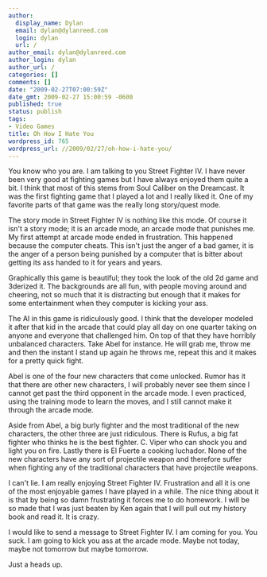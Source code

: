 ```yaml
---
author:
  display_name: Dylan
  email: dylan@dylanreed.com
  login: dylan
  url: /
author_email: dylan@dylanreed.com
author_login: dylan
author_url: /
categories: []
comments: []
date: "2009-02-27T07:00:59Z"
date_gmt: 2009-02-27 15:00:59 -0600
published: true
status: publish
tags:
- Video Games
title: Oh How I Hate You
wordpress_id: 765
wordpress_url: //2009/02/27/oh-how-i-hate-you/
---
```


You know who you are. I am talking to you Street Fighter IV. I have never been very good at fighting games but I have always enjoyed them quite a bit. I think that most of this stems from Soul Caliber on the Dreamcast. It was the first fighting game that I played a lot and I really liked it. One of my favorite parts of that game was the really long story/quest mode.

The story mode in Street Fighter IV is nothing like this mode. Of course it isn't a story mode; it is an arcade mode, an arcade mode that punishes me. My first attempt at arcade mode ended in frustration. This happened because the computer cheats. This isn't just the anger of a bad gamer, it is the anger of a person being punished by a computer that is bitter about getting its ass handed to it for years and years.

Graphically this game is beautiful; they took the look of the old 2d game and 3derized it. The backgrounds are all fun, with people moving around and cheering, not so much that it is distracting but enough that it makes for some entertainment when they computer is kicking your ass.

The AI in this game is ridiculously good. I think that the developer modeled it after that kid in the arcade that could play all day on one quarter taking on anyone and everyone that challenged him. On top of that they have horribly unbalanced characters. Take Abel for instance. He will grab me, throw me and then the instant I stand up again he throws me, repeat this and it makes for a pretty quick fight.

Abel is one of the four new characters that come unlocked. Rumor has it that there are other new characters, I will probably never see them since I cannot get past the third opponent in the arcade mode. I even practiced, using the training mode to learn the moves, and I still cannot make it through the arcade mode.

Aside from Abel, a big burly fighter and the most traditional of the new characters, the other three are just ridiculous. There is Rufus, a big fat fighter who thinks he is the best fighter. C. Viper who can shock you and light you on fire. Lastly there is El Fuerte a cooking luchador. None of the new characters have any sort of projectile weapon and therefore suffer when fighting any of the traditional characters that have projectile weapons.

I can't lie. I am really enjoying Street Fighter IV. Frustration and all it is one of the most enjoyable games I have played in a while. The nice thing about it is that by being so damn frustrating it forces me to do homework. I will be so made that I was just beaten by Ken again that I will pull out my history book and read it. It is crazy.

I would like to send a message to Street Fighter IV. I am coming for you. You suck. I am going to kick you ass at the arcade mode. Maybe not today, maybe not tomorrow but maybe tomorrow.

Just a heads up.

 
